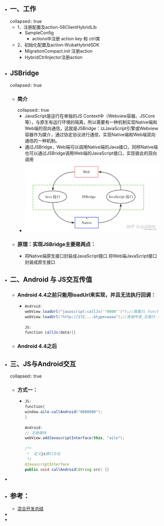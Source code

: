 - ## 一、工作
  collapsed:: true
	- 1、注册配置及action-58ClientHybridLib
		- SampleConfig
			- actions中注册 action key 和 ctrl类
	- 2、初始化配置及action-WubaHybridSDK
		- MigrationCompact.init 注册action
		- HybridCtrlInjector注册action
- ## JSBridge
  collapsed:: true
	- ### 简介
	  collapsed:: true
		- JavaScript是运行在单独的JS Context中（Webview容器、JSCore等），与原生有运行环境的隔离，所以需要有一种机制实现Native端和Web端的双向通信，这就是JSBridge：以JavaScript引擎或Webview容器作为媒介，通过协定协议进行通信，实现Native端和Web端双向通信的一种机制。
		- 通过JSBridge，Web端可以调用Native端的Java接口，同样Native端也可以通过JSBridge调用Web端的JavaScript接口，实现彼此的双向调用
		- ![image.png](../assets/image_1665228399254_0.png)
	- ### 原理：实现JSBridge主要是两点：
		- 将Native端原生接口封装成JavaScript接口
		  将Web端JavaScript接口封装成原生接口
- ## 二、Android 与 JS交互传值
	- ### Android 4.4之前只能用loadUrl来实现，并且无法执行回调：
		- ```java
		  Android:
		  webView.loadUrl("javascript:callJs('"0000"')");//需要JS function callJs函数
		  webView.loadUrl("http://172....&type=aaaa");//直接传递,无需JS function 
		  
		  JS:
		  function callJs(data){}
		  
		  ```
	- ### Android 4.4之后
- ## 三、JS与Android交互
  collapsed:: true
	- ### 方式一：
		- ```java
		  JS:
		  function{
		  window.aile.callAndroid("0000000");
		  }
		  
		  Android:
		  // 注册模块
		  webView.addJavascriptInterface(this, "aile");
		  
		  /**
		   *  定义js接口方法
		   */
		  @JavascriptInterface
		  public void callAndroid(String src) {}
		  
		  ```
-
- ## 参考：
	- [混合开发总结](https://blog.csdn.net/ware00/article/details/110805684)
-
-